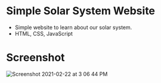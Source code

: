 # Simple Solar System Website
- Simple website to learn about our solar system.
- HTML, CSS, JavaScript

# Screenshot
![Screenshot 2021-02-22 at 3 06 44 PM](https://user-images.githubusercontent.com/67343603/108719643-1c5a1100-7520-11eb-8b95-09822f841fa0.png)
